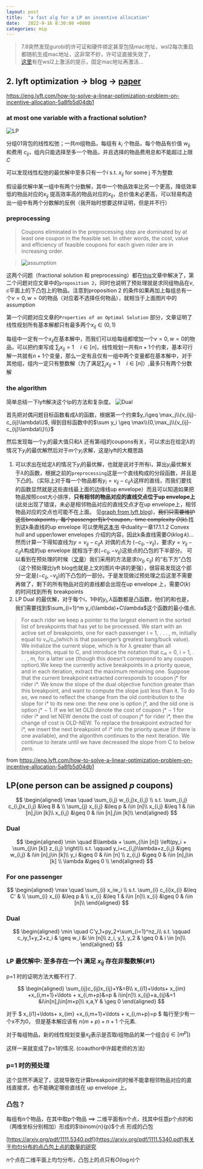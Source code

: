 ```yaml
---
layout: post
title:  "a fast alg for a LP on incentive allocation"
date:   2022-9-16 8:30:08 +0800
categories: mip
---
```



>   7.8突然发现gurobi的许可证和硬件绑定甚至包括mac地址，wsl2每次重启都随机生成mac地址，这非常不妙，许可证直接失效了，\
> [这里](https://support.gurobi.com/hc/en-us/articles/7367019222929)有在wsl2上激活的提示，固定mac地址再激活...

<!-- 目前的计划：
1. 写一下tsp的整数规划，练习gurobi (基本完成了)
2. lyft optimization -> blog -> [paper](https://www.sciencedirect.com/science/article/pii/S0377221799004518)
3. integer programming chap 11 -> other chapters -->



##   2. lyft optimization -> blog -> [paper](https://www.sciencedirect.com/science/article/pii/S0377221799004518)

https://eng.lyft.com/how-to-solve-a-linear-optimization-problem-on-incentive-allocation-5a8fb5d04db1

### at most one variable with a fractional solution?

![LP](https://miro.medium.com/max/1400/1%2A_5K88oTSRTSSKR7fI2uBow.png)

分组01背包的线性松弛；一共$m$组物品，每组有 $k_i$ 个物品，每个物品有价值 $w_{ij}$ 
和费用 $c_{ij}$，组内只能选择至多一个物品，并且选择的物品费用总和不能超过上限 $C$

可以发现线性松弛的最优解中至多只有一个$i$ s.t. $x_{ij}$ for some j 不为整数

假设最优解中某一组中有两个分数解，其中一个物品效率比另一个更高，降低效率低的物品对应的$x_{ij}$
提高效率高的物品对应的$x_{ij}$，总价值未必更高，可以轻易构造出一组中有两个分数解的反例（我开始时想要这样证明，但是并不行）

<!-- 然而如果是不同的组中都有分数解，把所有$x_{ij}\in (0,1)$对应的物品找出，然后按照效率$\frac{v}{c}$ 排序，从效率最低的物品$u$开始考虑，选择一个不在当前组中的、$x_{ij}\in (0,1)$的、效率最高的物品$o$，把分配给$u$的cost分配给$v$,这样$x_u$会减小，$x_o$增加，而$\frac{v_u}{c_u}>\frac{v_o}{c_o}$，目标函数会变大 完全错误，不能这样解释 -->


### preprocessing
> Coupons eliminated in the preprocessing step are dominated by at least one coupon in the feasible set. In other words, the cost, value and efficiency of feasible coupons for each given rider are in increasing order. 

> ![assumption](https://miro.medium.com/max/1400/1%2AoiIOEcbepQKgrkAfTubB-w.png)

这两个问题（fractional solution 和 preprocessing）都在[this](https://doi.org/10.1287/opre.27.3.503)文章中解决了，第二个问题对应文章中的`proposition 2`，同时也说明了预处理就是求同组物品在$v,c$平面上的下凸包上的物品。注意到proposition 2 的条件如果再加上每组总有一个$v=0,w=0$的物品（对应着不选择任何物品），就相当于上面图片中的assumption

第一个问题对应文章的`Properties of an Optimal Solution` 部分，文章证明了线性规划所有基本解都只有最多两个$x_{ij}\in (0,1)$

每组中一定有一个$x_{ij}$在基本解中，而我们可以给每组都增加一个$v=0,w=0$的物品，可以把约束写成 $\sum_jx_{ij}=1\quad i\in [n]$，线性规划一共有$n+1$个约束，基本可行解一共就有$n+1$个变量，那么一定有且仅有一组中两个变量都在基本解中，对于其他组，组内一定只有整数解（为了满足$\sum_jx_{ij}=1\quad i\in [n]$）,最多只有两个分数解


### the algorithm

简单总结一下lyft解决这个lp的方法和复杂度。
![Dual](https://miro.medium.com/max/1400/1*nWbaZVpT_fjXDQYDo7P2Tg.png)

首先把对偶问题目标函数看成$\lambda$的函数，根据第一个约束$y_i\geq \max_j\\{v_{ij}-c_{ij}\lambda\\}$, 得到目标函数中的$\sum y_i \geq \max\\{0,\max_j\\{v_{ij}-c_{ij}\lambda\\}\\}$

然后发现每一个$y_i$的最大值只和$\lambda$ 还有第$i$组的coupons有关，可以求出在给定$\lambda$的情况下$y_i$的最优解然后对于$m$个$y_i$求解，这是lyft的大概思路

1. 可以求出在给定$\lambda$的情况下$y_i$的最优解，也就是说对于所有i，算出$y_i$最优解关于$\lambda$的函数，根据之前的`preprocessing`这是一个直线构成的分段函数，并且是下凸的。（实际上对于每一个物品都有$y_i=v_{ij}-c_{ij}\lambda$这样的直线，而我们要找的函数显然就是这些直线最上面的边缘线up envelope）而且可以知道如果把物品按照cost大小排序，**只有相邻的物品对应的直线交点位于up envelope上**(此处出现了错误，未必是相邻物品对应的直线交点才在up envelope上，相邻物品对应的交点也可能不在上面。 见[graph from lyft blog](https://miro.medium.com/max/1050/1*2o1r3nque_JvPpd5ck7BNQ.png))，~~我们只需要维护这些breakpoints，每个passenger有k个coupon，time complexity $O(k)$.~~找到这k条直线的up envelope 可以使用[这本书](https://graphics.stanford.edu/courses/cs468-06-fall/Papers/01%20har-peled%20notes.pdf) 中duality一章17.1.1.2 Convex hull and upper/lower envelopes 介绍的内容，因此k条直线需要$O(k\log k)$... 然而计算一下得知直线为$y=v_{ij}-c_{ij}\lambda$ 对偶的点为 $(-c_{ij},-v_{ij})$，要求$y=v_{ij}-c_{ij}\lambda$构成的up envelope 就相当于求$(-c_{ij},-v_{ij})$这些点的凸包的下半部分。 可以看到在预处理的时候（[文章](https://doi.org/10.1287/opre.27.3.503)）我们采用的方法是求$(v_{ij},c_{ij})$ 的“右下方”凸包（这个预处理比lyft blog也就是上文的图片中讲的更强），很容易发现这个部分一定是$(-c_{ij},-v_{ij})$的下凸包的一部分。于是发现做过预处理之后这里不需要再做了，剩下的所有物品对应的直线都会出现在up envelope 上，需要$O(k)$ 的时间找到所有 breakpoints
2. LP Dual 的最优解，对于每个i，1中的$y_i,\lambda$函数都是凸函数，他们的和也是，我们需要找到$\sum_{i=1}^m y_i(\lambda)+C\lambda$这个函数的最小值点. 
>For each rider we keep a pointer to the largest element in the sorted list of breakpoints that has yet to be processed. We start with an active set of breakpoints, one for each passenger i = 1, . . . , m, initially equal to vᵢ₁/cᵢ₁(which is that passenger’s greatest bang/buck value). We initialize the current slope, which is for λ greater than all breakpoints, equal to C, and introduce the notation that cᵢ₀ = 0, i = 1, . . . , m, for a latter use (though this doesn’t correspond to any coupon option).We keep the currently active breakpoints in a priority queue, and in each iteration, extract the maximum remaining one. Suppose that the current breakpoint extracted corresponds to coupon j* for rider i*. We know the slope of the dual objective function greater than this breakpoint, and want to compute the slope just less than it. To do so, we need to reflect the change from the old contribution to the slope for i* to its new one: the new one is option j*, and the old one is option j* − 1. If we let let OLD denote the cost of coupon j* − 1 for rider i* and let NEW denote the cost of coupon j* for rider i*, then the change of cost is OLD-NEW. To replace the breakpoint extracted for i*, we insert the next breakpoint of i* into the priority queue (if there is one available), and the algorithm continues to the next iteration. We continue to iterate until we have decreased the slope from C to below zero.

from https://eng.lyft.com/how-to-solve-a-linear-optimization-problem-on-incentive-allocation-5a8fb5d04db1


## LP(one person can be assigned $p$ coupons)

$$
\begin{aligned}
\max \quad \sum_{i,j} w_{i,j}x_{i,j} \\
s.t.     \sum_{i,j} c_{i,j}x_{i,j} &\leq B & \\
         \sum_{j} x_{i,j} &\leq p  & i\in [n]\\
         x_{i,j}  &\leq  1 & i\in [n],j\in [k]\\
         x_{i,j}  &\geq  0 & i\in [n],j\in [k]\\
\end{aligned}
$$


### Dual

$$
\begin{aligned}
\min \quad B\lambda + \sum_{i\in [n]} \left(py_i + \sum_{j\in [k]} z_{i,j} \right)\\
s.t. \qquad y_i+c_{i,j}\lambda+z_{i,j} &\geq w_{i,j} & i\in [n],j\in [k]\\
         y_i  &\geq 0 & i\in [n] \\
         z_{i,j}  &\geq  0 & i\in [n],j\in [k] \\
         \lambda  &\geq  0 \\
\end{aligned}
$$


### For one passenger

$$
\begin{aligned}
\max \quad \sum_{i} x_iw_i \\
s.t.     \sum_{i} c_{i}x_{i} &\leq C' & \\
         \sum_{i} x_{i} &\leq p  & \\
         x_{i}  &\leq  1 & i\in [n]\\
         x_{i}  &\geq  0 & i\in [n]\\
\end{aligned}
$$

### Dual

$$
\begin{aligned}
\min \quad  C'y_1+py_2+\sum_{i=1}^nz_i\\
s.t.   \qquad c_iy_1+y_2+z_i & \geq  w_i &i \in [n]\\
    z_i, y_1, y_2 & \geq 0 & i \in [n]\\
\end{aligned}
$$

### LP 最优解中: 至多存在一个i 满足 $x_{ij}$ 存在非整数解{#1}

p=1 时的证明方法大概不行了.

$$
\begin{aligned}
    \sum_{ij}c_{ij}x_{ij}+Y&=B\\
     x_{i1}+\ldots+ x_{im} +x_{i,m+1}+\ldots + x_{i,m+p}&=p  & i\in[n]\\
    x_{ij}+a_{ij}&=1 &i\in[n],j\in[m+p]\\
    x,a,Y & \geq 0 
\end{aligned}
$$

对于 $ x_{i1}+\ldots+ x_{im} +x_{i,m+1}+\ldots + x_{i,m+p}=p $ 每行至少有一个x不为0，
但是基本解应该有 $n(m+p)+n+1$ 个元素. 

对于每组物品，新的线性规划变量$x_{ij}$表示是否取$i$组物品的某一个组合($j\in [m^p]$)

这样一来就变成了p=1的情况.
(coauthor中许超老师的方法)
### p=1 时的预处理

这个显然不满足了，这就导致在计算breakpoint的时候不能拿相邻物品对应的直线直接求，也不能确定哪些直线在 up envelope 上。

### 凸包？

每组有n个物品，在其中取p个物品 ==> 二维平面有n个点，找其中任意p个点的和（两维坐标分别相加）形成的$\binom{n}{p}$个点
形成的凸包

[https://arxiv.org/pdf/1111.5340.pdf](https://arxiv.org/pdf/1111.5340.pdf)有关于均匀分布的点凸包上点的数量的研究

n个点在二维平面上均匀分布，凸包上的点只有$O(\log n)$个